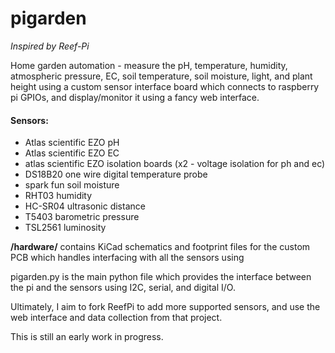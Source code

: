 # pigarden
_Inspired by Reef-Pi_

Home garden automation - measure the pH, temperature, humidity, atmospheric pressure, EC, soil temperature, soil moisture, light, and plant height using a custom sensor interface board which connects to raspberry pi GPIOs, and display/monitor it using a fancy web interface.

#### Sensors:
* Atlas scientific EZO pH
* Atlas scientific EZO EC
* atlas scientific EZO isolation boards (x2 - voltage isolation for ph and ec)
* DS18B20 one wire digital temperature probe
* spark fun soil moisture 
* RHT03 humidity 
* HC-SR04 ultrasonic distance 
* T5403 barometric pressure 
* TSL2561 luminosity

**/hardware/** contains KiCad schematics and footprint files for the custom PCB which handles interfacing with all the sensors using

pigarden.py is the main python file which provides the interface between the pi and the sensors using I2C, serial, and digital I/O. 

Ultimately, I aim to fork ReefPi to add more supported sensors, and use the web interface and data collection from that project. 

This is still an early work in progress.